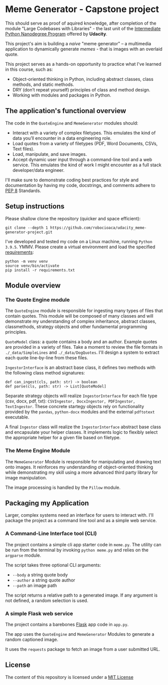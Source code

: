 # Meme Generator - Capstone project

This should serve as proof of aquired knowledge, after completion of the module "Large Codebases with Libraries" - the last unit of the [Intermediate Python Nanodegree Program](https://www.udacity.com/course/intermediate-python-nanodegree--nd303) offered by **Udacity**.

This project's aim is building a _naive_ "meme generator" – a multimedia application to dynamically generate _memes_ - that is images with an overlaid quote. 

This project serves as a hands-on opportunity to practice what I've learned in this course, such as:

* Object-oriented thinking in Python, including abstract classes, class methods, and static methods.
* DRY (don’t repeat yourself) principles of class and method design.
* Working with modules and packages in Python.

## The application's functional overview
The code in the `QuoteEngine` and `MemeGenerator` modules should:
* Interact with a variety of complex filetypes. This emulates the kind of data you’ll encounter in a data engineering role.
* Load quotes from a variety of filetypes (PDF, Word Documents, CSVs, Text files).
* Load, manipulate, and save images.
* Accept dynamic user input through a command-line tool and a web service. 
This emulates the kind of work I might encounter as a full stack developer/data engineer.

I'll make sure to demonstrate coding best practices for style and documentation by having my code, docstrings, and comments adhere to [PEP 8](https://www.python.org/dev/peps/pep-0008/) Standards.


## Setup instructions

Please shallow clone the repository (quicker and space efficient):

```
git clone --depth 1 https://github.com/robocioaca/udacity_meme-generator-project.git
```

I've developed and tested my code on a Linux machine, running `Python 3.9.5`. YMMV. Please create a virtual environment and load the specified [requirements](requirements.txt):

```
python -m venv venv
source venv/bin/activate
pip install -r requirements.txt
```

## Module overview

### The **Quote Engine** module

The `QuoteEngine` module is responsible for ingesting many types of files that contain quotes. This module will be composed of many classes and will demonstrate my understanding of complex inheritance, abstract classes, classmethods, strategy objects and other fundamental programming principles.

`QuoteModel` class: a quote contains a body and an author. Example quotes are provided in a variety of files. Take a moment to review the file formats in `./_data/SimpleLines` and `./_data/DogQuotes`. I'll  design a system to extract each quote line-by-line from these files.

`IngestorInterface` is an abstract base class, it defines two methods with the following class method signatures:

```
def can_ingest(cls, path: str) -> boolean
def parse(cls, path: str) -> List[QuoteModel]
```

Separate strategy objects will realize `IngestorInterface` for each file type (csv, docx, pdf, txt): `CSVIngestor, DocxIngestor, PDFIngestor, TextIngestor`. These concrete startegy objects rely on functionality provided by the `pandas`, `python-docx` modules and the external `pdftotext` executable.

A final `Ingestor` class will realize the `IngestorInterface` abstract base class and encapsulate your helper classes. It implements logic to flexibly select the appropriate helper for a given file based on filetype.

### The **Meme Engine** Module

The `MemeGenerator` Module is responsible for manipulating and drawing text onto images. It reinforces my understanding of object-oriented thinking while demonstrating my skill using a more advanced third party library for image manipulation.

The image processing is handled by the `Pillow` module.

## Packaging my Application

Larger, complex systems need an interface for users to interact with. I'll package the project as a command line tool and as a simple web service.

### A Command-Line Interface tool (CLI)
The project contains a simple cli app starter code in `meme.py`. The utility can be run from the terminal by invoking `python meme.py` and relies on the `argparse` module.

The script takes three optional CLI arguments:

* `--body` a string quote body
* `--author` a string quote author
* `--path` an image path

The script returns a relative path to a generated image. If any argument is not defined, a random selection is used.

###  A simple Flask web service
The project contains a barebones [Flask](https://flask.palletsprojects.com/en/2.0.x/) app code in `app.py`. 

The app uses the `QuoteEngine` and `MemeGenerator` Modules to generate a random captioned image.

It uses the `requests` package to fetch an image from a user submitted URL.

## License

The content of this repository is licensed under a
[MIT License](LICENSE)
